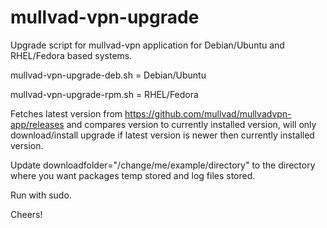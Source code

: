 # mullvad-vpn-upgrade
Upgrade script for mullvad-vpn application for Debian/Ubuntu and RHEL/Fedora based systems.

mullvad-vpn-upgrade-deb.sh = Debian/Ubuntu

mullvad-vpn-upgrade-rpm.sh = RHEL/Fedora

Fetches latest version from https://github.com/mullvad/mullvadvpn-app/releases and compares version to currently installed version, will only download/install upgrade if latest version is newer then currently installed version.

Update downloadfolder="/change/me/example/directory" to the directory where you want packages temp stored and log files stored.

Run with sudo.

Cheers!
